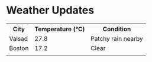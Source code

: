 # Weather Updates

<!-- WEATHER-UPDATE-START -->
<table><tr><th>City</th><th>Temperature (°C)</th><th>Condition</th></tr><tr><td>Valsad</td><td>27.8</td><td>Patchy rain nearby</td></tr><tr><td>Boston</td><td>17.2</td><td>Clear</td></tr><tr><td></td><td></td><td></td></tr></table>
<!-- WEATHER-UPDATE-END -->
